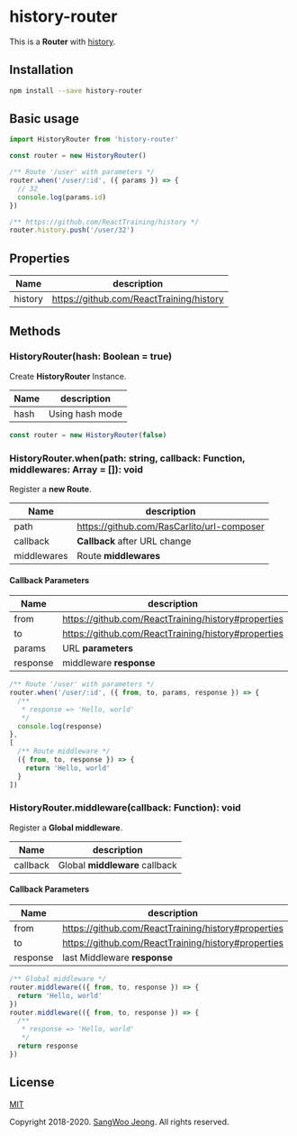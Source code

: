 # history-router

This is a **Router** with [history](https://github.com/ReactTraining/history).

## Installation

```bash
npm install --save history-router
```

## Basic usage

```javascript
import HistoryRouter from 'history-router'

const router = new HistoryRouter()

/** Route '/user' with parameters */
router.when('/user/:id', ({ params }) => {
  // 32
  console.log(params.id)
})

/** https://github.com/ReactTraining/history */
router.history.push('/user/32')
```

## Properties

|Name|description|
-----|-----------|
|history|<https://github.com/ReactTraining/history>|

## Methods

### HistoryRouter(hash: Boolean = true)

Create **HistoryRouter** Instance.

|Name|description|
-----|-----------|
|hash|Using hash mode|

```javascript
const router = new HistoryRouter(false)
```

### HistoryRouter.when(path: string, callback: Function, middlewares: Array = []): void

Register a **new Route**.

|Name|description|
-----|-----------|
|path|<https://github.com/RasCarlito/url-composer>|
|callback|**Callback** after URL change|
|middlewares|Route **middlewares**|

#### Callback Parameters

|Name|description|
-----|-----------|
|from|<https://github.com/ReactTraining/history#properties>|
|to|<https://github.com/ReactTraining/history#properties>|
|params|URL **parameters**|
|response|middleware **response**|

```javascript
/** Route '/user' with parameters */
router.when('/user/:id', ({ from, to, params, response }) => {
  /**
   * response => 'Hello, world'
   */
  console.log(response)
},
[
  /** Route middleware */
  ({ from, to, response }) => {
    return 'Hello, world'
  }
])
```

### HistoryRouter.middleware(callback: Function): void

Register a **Global middleware**.

|Name|description|
-----|-----------|
|callback|Global **middleware** callback|

#### Callback Parameters

|Name|description|
-----|-----------|
|from|<https://github.com/ReactTraining/history#properties>|
|to|<https://github.com/ReactTraining/history#properties>|
|response|last Middleware **response**|

```javascript
/** Global middleware */
router.middleware(({ from, to, response }) => {
  return 'Hello, world'
})
router.middleware(({ from, to, response }) => {
  /**
   * response => 'Hello, world'
   */
  return response
})
```

## License

[MIT](https://github.com/pronist/history-router/blob/master/LICENSE)

Copyright 2018-2020. [SangWoo Jeong](https://github.com/pronist). All rights reserved.
